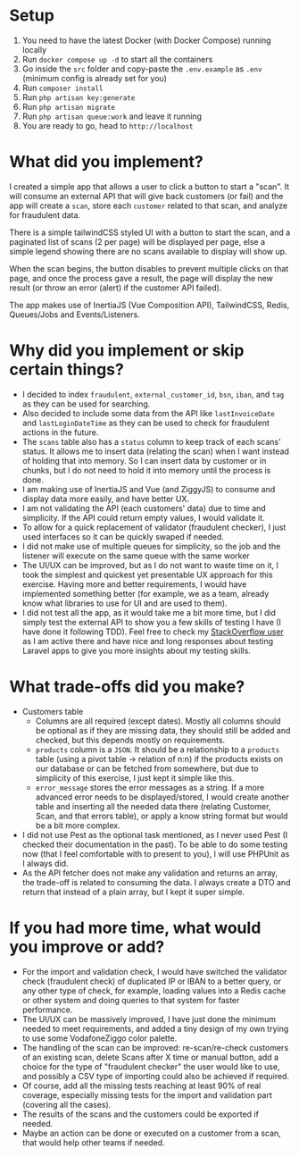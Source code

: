 # Setup

1. You need to have the latest Docker (with Docker Compose) running locally
2. Run `docker compose up -d` to start all the containers
3. Go inside the `src` folder and copy-paste the `.env.example` as `.env` (minimum config is already set for you)
4. Run `composer install`
5. Run `php artisan key:generate`
6. Run `php artisan migrate`
7. Run `php artisan queue:work` and leave it running
8. You are ready to go, head to `http://localhost`

# What did you implement?

I created a simple app that allows a user to click a button to start a "scan". It will consume an external API that will give back customers (or fail)
and the app will create a `scan`, store each `customer` related to that scan, and analyze for fraudulent data.

There is a simple tailwindCSS styled UI with a button to start the scan, and a paginated list of scans (2 per page) will be displayed per page, else a simple legend showing there are no scans available to display will show up.

When the scan begins, the button disables to prevent multiple clicks on that page, and once the process gave a result, the page will display the new result (or throw an error (alert) if the customer API failed).

The app makes use of InertiaJS (Vue Composition API), TailwindCSS, Redis, Queues/Jobs and Events/Listeners.

# Why did you implement or skip certain things?

* I decided to index `fraudulent`, `external_customer_id`, `bsn`, `iban`, and `tag` as they can be used for searching.
* Also decided to include some data from the API like `lastInvoiceDate` and `lastLoginDateTime` as they can be used to check for fraudulent actions in the future.
* The `scans` table also has a `status` column to keep track of each scans' status. It allows me to insert data (relating the scan) when I want instead of holding
  that into memory. So I can insert data by customer or in chunks, but I do not need to hold it into memory until the process is done.
* I am making use of InertiaJS and Vue (and ZiggyJS) to consume and display data more easily, and have better UX.
* I am not validating the API (each customers' data) due to time and simplicity. If the API could return empty values, I would validate it.
* To allow for a quick replacement of validator (fraudulent checker), I just used interfaces so it can be quickly swaped if needed.
* I did not make use of multiple queues for simplicity, so the job and the listener will execute on the same queue with the same worker
* The UI/UX can be improved, but as I do not want to waste time on it, I took the simplest and quickest yet presentable UX approach for this exercise. Having more
and better requirements, I would have implemented something better (for example, we as a team, already know what libraries to use for UI and are used to them).
* I did not test all the app, as it would take me a bit more time, but I did simply test the external API to show you a few skills of testing I have (I have done it following TDD).
Feel free to check my [StackOverflow user](https://stackoverflow.com/users/1998801/matiaslauriti) as I am active there and have nice and long responses about testing Laravel apps to give you more insights about my testing skills.

# What trade-offs did you make?

* Customers table
    * Columns are all required (except dates). Mostly all columns should be optional as if they are missing data, they should still be added and checked, but this depends mostly on requirements.
    * `products` column is a `JSON`. It should be a relationship to a `products` table (using a pivot table -> relation of n:n) if the products exists on our database
      or can be fetched from somewhere, but due to simplicity of this exercise, I just kept it simple like this.
    * `error_message` stores the error messages as a string. If a more advanced error needs to be displayed/stored, I would create another table and inserting all the
      needed data there (relating Customer, Scan, and that errors table), or apply a know string format but would be a bit more complex.
* I did not use Pest as the optional task mentioned, as I never used Pest (I checked their documentation in the past).
  To be able to do some testing now (that I feel comfortable with to present to you), I will use PHPUnit as I always did.
* As the API fetcher does not make any validation and returns an array, the trade-off is related to consuming the data.
I always create a DTO and return that instead of a plain array, but I kept it super simple.

# If you had more time, what would you improve or add?

* For the import and validation check, I would have switched the validator check (fraudulent check) of duplicated IP or IBAN to a better query, or any other type
of check, for example, loading values into a Redis cache or other system and doing queries to that system for faster performance.
* The UI/UX can be massively improved, I have just done the minimum needed to meet requirements, and added a tiny design of my own trying to use some VodafoneZiggo color palette.
* The handling of the scan can be improved: re-scan/re-check customers of an existing scan, delete Scans after X time or manual button, add a choice for the type of "fraudulent checker" the user would like to use, and possibly a CSV type of importing could also be achieved if required.
* Of course, add all the missing tests reaching at least 90% of real coverage, especially missing tests for the import and validation part (covering all the cases).
* The results of the scans and the customers could be exported if needed.
* Maybe an action can be done or executed on a customer from a scan, that would help other teams if needed.
